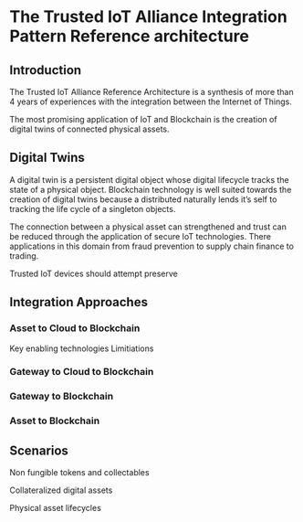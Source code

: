 # The Trusted IoT Alliance Integration Pattern Reference architecture 
## Introduction

The Trusted IoT Alliance Reference Architecture is a synthesis of more than 4 years of experiences with the integration between the Internet of Things.

The most promising application of IoT and Blockchain is the creation of digital twins of connected physical assets.	
	
## Digital Twins

A digital twin is a persistent digital object whose digital lifecycle tracks the state of a physical object. Blockchain technology is well suited towards the creation of digital twins because a distributed naturally lends it’s self to tracking the life cycle of a singleton objects.

The connection between a physical asset can strengthened and trust can be reduced through the application of secure IoT technologies. There applications in this domain from fraud prevention to supply chain finance to trading.

 Trusted IoT devices should attempt preserve




## Integration Approaches
### Asset to Cloud to Blockchain
Key enabling technologies
Limitiations
### Gateway to Cloud to Blockchain
### Gateway to Blockchain
### Asset to Blockchain


## Scenarios

 Non fungible tokens and collectables



Collateralized digital assets



Physical asset lifecycles

